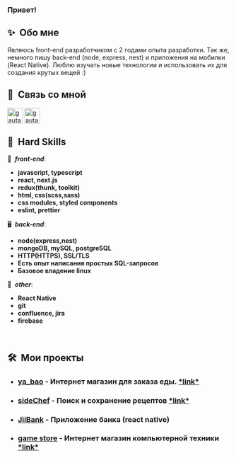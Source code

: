 <h3>Привет!</h3>

<h2><b>✨&nbsp;&nbsp;Обо&nbsp;мне</b></h2>

Являюсь front-end разработчиком с 2 годами опыта разработки. 
Так же, немного пишу back-end (node, express, nest) и приложения на мобилки (React Native). Люблю изучать новые технологии и использовать их для создания крутых вещей :)

<h2>🔗 &nbsp;Связь со мной</h2>

<p align="left">
<a href="https://t.me/explorrerr" target="blank"><img align="center" src="https://img.icons8.com/color/48/000000/telegram-app--v1.png" alt="gautamkrishnar" height="35" width="35" /></a>
<a href="https://vk.com/whooooooooami" target="blank"><img align="center" src="https://img.icons8.com/color/48/000000/vk-circled.png" alt="gautamkrishnar" height="35" width="35" /></a>

<h2><b>🔨&nbsp;&nbsp;Hard&nbsp;Skills</b></h2>

🚀 &nbsp;***front-end***:
- <b>javascript, typescript</b>
- <b>react, next.js</b>
- <b>redux(thunk, toolkit)</b>
- <b>html, css(scss,sass)</b>
- <b>css modules, styled components</b>
- <b>eslint, prettier</b>

🖥 &nbsp;***back-end***:
- <b>node(express,nest)</b>
- <b>mongoDB, mySQL, postgreSQL</b>
- <b>HTTP(HTTPS), SSL/TLS</b>
- <b>Есть опыт написания простых SQL-запросов</b>
- <b>Базовое владение linux</b>

💬 &nbsp;***other***:
- <b>React Native</b>
- <b>git</b>
- <b>confluence, jira</b>
- <b>firebase</b>

&nbsp;<h2><b>🛠️&nbsp;&nbsp;Мои проекты</b></h2>
- <h3><a href="https://github.com/ihopeyoucanfly/ya_bao-frontend">ya_bao</a> - Интернет магазин для заказа еды. <a href="https://ya-bao.vercel.app/">*link*</a></h3> 

- <h3><a href="https://github.com/ihopeyoucanfly/sideChef-frontend">sideChef</a> - Поиск и сохранение рецептов <a href="https://side-chef.vercel.app/">*link*</a></h3> 

- <h3><a href="https://github.com/ihopeyoucanfly/JiiBank">JiiBank</a> - Приложение банка (react native)</h3> 

- <h3><a href="https://github.com/ihopeyoucanfly/gameStore-frontend">game store</a> - Интернет магазин компьютерной техники <a href="https://game-store-frontend-pink.vercel.app/">*link*</a></h3> 


